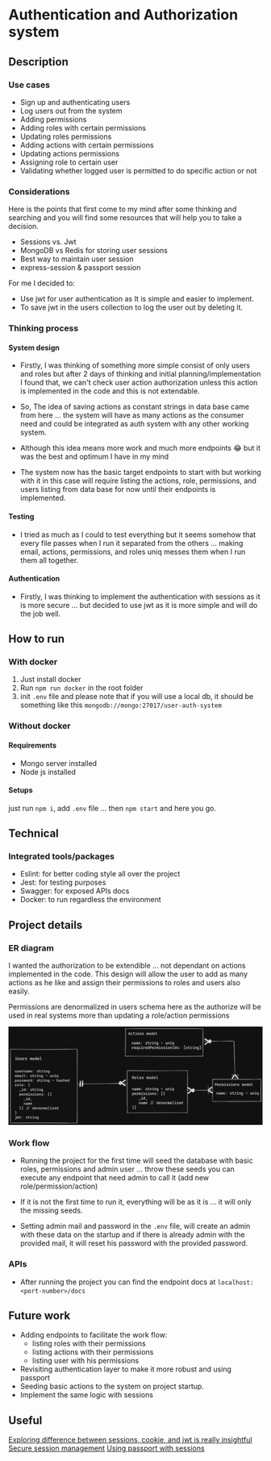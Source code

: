 # Authentication and Authorization system
## Description
### Use cases
- Sign up and authenticating users
- Log users out from the system
- Adding permissions
- Adding roles with certain permissions
- Updating roles permissions
- Adding actions with certain permissions
- Updating actions permissions
- Assigning role to certain user 
- Validating whether logged user is permitted to do specific action or not

### Considerations
Here is the points that first come to my mind after some thinking and searching and you will find some resources that will help you to take a decision.
- Sessions vs. Jwt
- MongoDB vs Redis for storing user sessions
- Best way to maintain user session
- express-session & passport session

For me I decided to:
- Use jwt for user authentication as It is simple and easier to implement.
- To save jwt in the users collection to log the user out by deleting it.

### Thinking process

#### System design

- Firstly, I was thinking of something more simple consist of only users and roles but after 2 days of thinking and initial planning/implementation I found that, we can't check user action authorization unless this action is implemented in the code and this is not extendable.

- So, The idea of saving actions as constant strings in data base came from here ... the system will have as many actions as the consumer need and could be integrated as auth system with any other working system.

- Although this idea means more work and much more endpoints :joy: but it was the best and optimum I have in my mind

- The system now has the basic target endpoints to start with but working with it in this case will require listing the actions, role, permissions, and users listing from data base for now until their endpoints is implemented.

#### Testing
- I tried as much as I could to test everything but it seems somehow that every file passes when I run it separated from the others ... making email, actions, permissions, and roles uniq messes them when I run them all together.

#### Authentication
- Firstly, I was thinking to implement the authentication with sessions as it is more secure ... but decided to use jwt as it is more simple and will do the job well.

## How to run

### With docker
1. Just install docker
1. Run `npm run docker` in the root folder
1. init `.env` file and please note that if you will use a local db, it should be something like this `mongodb://mongo:27017/user-auth-system`

### Without docker
#### Requirements
- Mongo server installed
- Node js installed

#### Setups
just run `npm i`, add `.env` file ... then `npm start` and here you go.

## Technical
### Integrated tools/packages
- Eslint: for better coding style all over the project
- Jest: for testing purposes
- Swagger: for exposed APIs docs
- Docker: to run regardless the environment 

## Project details
### ER diagram
I wanted the authorization to be extendible ... not dependant on actions implemented in the code.
This design will allow the user to add as many actions as he like and assign their permissions to roles and users also easily.

Permissions are denormalized in users schema here as the authorize will be used in real systems more than updating a role/action permissions

![ER](er-diagram.png)

### Work flow
- Running the project for the first time will seed the database with basic roles, permissions and admin user ... throw these seeds you can execute any endpoint that need admin to call it (add new role/permission/action)

- If it is not the first time to run it, everything will be as it is ... it will only the missing seeds.

- Setting admin mail and password in the `.env` file, will create an admin with these data on the startup and if there is already admin with the provided mail, it will reset his password with the provided password.

### APIs
- After running the project you can find the endpoint docs at `localhost:<port-number>/docs`

## Future work
- Adding endpoints to facilitate the work flow:
  - listing roles with their permissions
  - listing actions with their permissions
  - listing user with his permissions
- Revisiting authentication layer to make it more robust and using passport
- Seeding basic actions to the system on project startup.
- Implement the same logic with sessions

## Useful
[Exploring difference between sessions, cookie, and jwt is really insightful](https://developer.okta.com/blog/2021/06/07/session-mgmt-node)
[Secure session management](https://blog.jscrambler.com/best-practices-for-secure-session-management-in-node)
[Using passport with sessions](https://www.airpair.com/express/posts/expressjs-and-passportjs-sessions-deep-dive)
